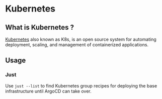 # Kubernetes

## What is Kubernetes ?

[Kubernetes](https://kubernetes.io/) also known as K8s, is an open source system for automating deployment, scaling, and management of containerized applications.

## Usage

### Just

Use `just --list` to find Kubernetes group recipes for deploying the base infrastructure until ArgoCD can take over.
